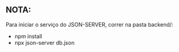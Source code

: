## NOTA:
Para iniciar o serviço do JSON-SERVER, correr na pasta backend/:
- npm install
- npx json-server db.json 